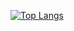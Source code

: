 
<!---
RyanOlson86/RyanOlson86 is a ✨ special ✨ repository because its `README.md` (this file) appears on your GitHub profile.
You can click the Preview link to take a look at your changes.
--->

[![Top Langs](https://github-readme-stats-seven-sandy-75.vercel.app/api/top-langs/?username=ryanolson86&layout=pie)](https://github.com/ryanolson86/github-readme-stats)
